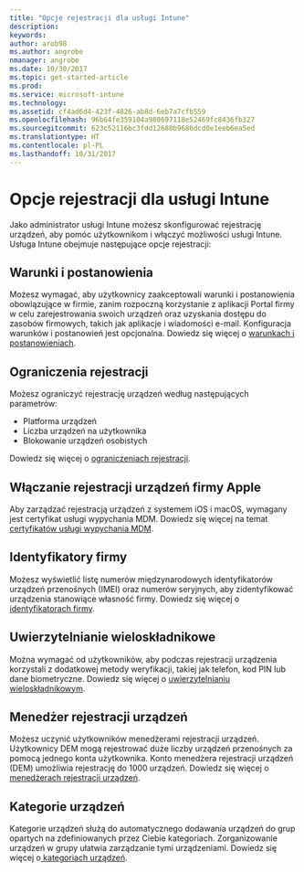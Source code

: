 ```yaml
---
title: "Opcje rejestracji dla usługi Intune"
description: 
keywords: 
author: arob98
ms.author: angrobe
nmanager: angrobe
ms.date: 10/30/2017
ms.topic: get-started-article
ms.prod: 
ms.service: microsoft-intune
ms.technology: 
ms.assetid: cf4ad6d4-423f-4826-ab8d-6eb7a7cfb559
ms.openlocfilehash: 96b64fe359104a980697118e52469fc8436fb327
ms.sourcegitcommit: 623c52116bc3fdd12680b9686dcd0e1eeb6ea5ed
ms.translationtype: HT
ms.contentlocale: pl-PL
ms.lasthandoff: 10/31/2017
---
```

# <a name="enrollment-options-for-intune"></a>Opcje rejestracji dla usługi Intune

Jako administrator usługi Intune możesz skonfigurować rejestrację urządzeń, aby pomóc użytkownikom i włączyć możliwości usługi Intune.  Usługa Intune obejmuje następujące opcje rejestracji:

## <a name="terms-and-conditions"></a>Warunki i postanowienia

Możesz wymagać, aby użytkownicy zaakceptowali warunki i postanowienia obowiązujące w firmie, zanim rozpoczną korzystanie z aplikacji Portal firmy w celu zarejestrowania swoich urządzeń oraz uzyskania dostępu do zasobów firmowych, takich jak aplikacje i wiadomości e-mail. Konfiguracja warunków i postanowień jest opcjonalna. Dowiedz się więcej o [warunkach i postanowieniach](terms-and-conditions-create.md).

## <a name="enrollment-restrictions"></a>Ograniczenia rejestracji

Możesz ograniczyć rejestrację urządzeń według następujących parametrów:
- Platforma urządzeń
- Liczba urządzeń na użytkownika
- Blokowanie urządzeń osobistych

Dowiedz się więcej o [ograniczeniach rejestracji](enrollment-restrictions-set.md).

## <a name="enable-apple-device-enrollment"></a>Włączanie rejestracji urządzeń firmy Apple

Aby zarządzać rejestracją urządzeń z systemem iOS i macOS, wymagany jest certyfikat usługi wypychania MDM. Dowiedz się więcej na temat [certyfikatów usługi wypychania MDM](apple-mdm-push-certificate-get.md).

## <a name="corporate-identifiers"></a>Identyfikatory firmy

Możesz wyświetlić listę numerów międzynarodowych identyfikatorów urządzeń przenośnych (IMEI) oraz numerów seryjnych, aby zidentyfikować urządzenia stanowiące własność firmy. Dowiedz się więcej o [identyfikatorach firmy](corporate-identifiers-add.md).
## <a name="multi-factor-authentication"></a>Uwierzytelnianie wieloskładnikowe

Można wymagać od użytkowników, aby podczas rejestracji urządzenia korzystali z dodatkowej metody weryfikacji, takiej jak telefon, kod PIN lub dane biometryczne. Dowiedz się więcej o [uwierzytelnianiu wieloskładnikowym](multi-factor-authentication.md).

## <a name="device-enrollment-manager"></a>Menedżer rejestracji urządzeń
Możesz uczynić użytkowników menedżerami rejestracji urządzeń.  Użytkownicy DEM mogą rejestrować duże liczby urządzeń przenośnych za pomocą jednego konta użytkownika. Konto menedżera rejestracji urządzeń (DEM) umożliwia rejestrację do 1000 urządzeń. Dowiedz się więcej o [menedżerach rejestracji urządzeń](device-enrollment-manager-enroll.md).

## <a name="device-categories"></a>Kategorie urządzeń

Kategorie urządzeń służą do automatycznego dodawania urządzeń do grup opartych na zdefiniowanych przez Ciebie kategoriach. Zorganizowanie urządzeń w grupy ułatwia zarządzanie tymi urządzeniami. Dowiedz się więcej o[ kategoriach urządzeń](device-group-mapping.md).
